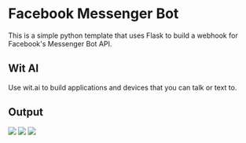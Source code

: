 # Facebook Messenger Bot #

This is a simple python template that uses Flask to build a webhook for Facebook's Messenger Bot API.

## Wit AI ##
Use wit.ai to build applications and devices that you can talk or text to.
## Output ##

![](https://github.com/shahparth06/home-automation/blob/master/FB%20messenger/1.png)
![](https://github.com/shahparth06/home-automation/blob/master/FB%20messenger/2.png)
![](https://github.com/shahparth06/home-automation/blob/master/FB%20messenger/3.png)
